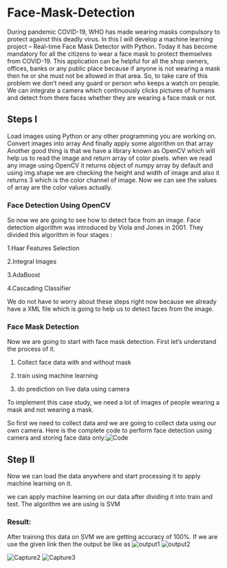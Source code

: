 # Face-Mask-Detection
During pandemic COVID-19, WHO has made wearing masks compulsory to protect against this deadly virus. In this I will develop a machine learning project – Real-time Face Mask Detector with Python.
Today it has become mandatory for all the citizens to wear a face mask to protect themselves from COVID-19. This application can be helpful for all the shop owners, offices, banks or any public place because if anyone is not wearing a mask then he or she must not be allowed in that area. So, to take care of this problem we don’t need any guard or person who keeps a watch on people. We can integrate a camera which continuously clicks pictures of humans and detect from there faces whether they are wearing a face mask or not.
## Steps I
Load images using Python or any other programming you are working on.
Convert images into array
And finally apply some algorithm on that array
Another good thing is that we have a library known as OpenCV which will help us to read the image and return array of color pixels.
when we read any image using OpenCV it returns object of numpy array by default and using img.shape we are checking the height and width of image and also it returns 3 which is the color channel of image. Now we can see the values of array are the color values actually.
### Face Detection Using OpenCV
So now we are going to see how to detect face from an image. Face detection algorithm was introduced by Viola and Jones in 2001. They divided this algorithm in four stages :

1.Haar Features Selection

2.Integral Images

3.AdaBoost

4.Cascading Classifier

We do not have to worry about these steps right now because we already have a XML file which is going to help us to detect faces from the image.

### Face Mask Detection
Now we are going to start with face mask detection. First let’s understand the process of it.

1. Collect face data with and without mask

2. train using machine learning

3. do prediction on live data using camera

To implement this case study, we need a lot of images of people wearing a mask and not wearing a mask.

So first we need to collect data and we are going to collect data using our own camera. Here is the complete code to perform face detection using camera and storing face data only:![Code](https://user-images.githubusercontent.com/89900052/132044691-2e499850-6d57-462a-826f-9ad808bcc8f0.PNG)

## Step II
Now we can load the data anywhere and start processing it to apply machine learning on it.

we can apply machine learning on our data after dividing it into train and test.
The algorithm we are using is SVM


### Result:
After training this data on SVM we are getting accuracy of 100%.
If we are use the given link then the output be like as
![output1](https://user-images.githubusercontent.com/89900052/132082432-b36c27bf-9b4d-47d5-9624-871f3aad6f4e.PNG)
![output2](https://user-images.githubusercontent.com/89900052/132082433-be8e113c-386b-4999-bd08-7277cd82d05c.PNG)

![Capture2](https://user-images.githubusercontent.com/89900052/132045770-5efbae56-b084-477a-97ee-a44ceb8098db.PNG)
![Capture3](https://user-images.githubusercontent.com/89900052/132045779-48fa4c4d-0e09-431a-b5c7-867c761713e7.PNG)



                  

